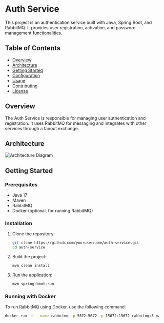 # Auth Service

This project is an authentication service built with Java, Spring Boot, and RabbitMQ. It provides user registration, activation, and password management functionalities.

## Table of Contents

- [Overview](#overview)
- [Architecture](#architecture)
- [Getting Started](#getting-started)
- [Configuration](#configuration)
- [Usage](#usage)
- [Contributing](#contributing)
- [License](#license)

## Overview

The Auth Service is responsible for managing user authentication and registration. It uses RabbitMQ for messaging and integrates with other services through a fanout exchange.

## Architecture

![Architecture Diagram](path/to/your/architecture-image.png)

## Getting Started

### Prerequisites

- Java 17
- Maven
- RabbitMQ
- Docker (optional, for running RabbitMQ)

### Installation

1. Clone the repository:
    ```sh
    git clone https://github.com/yourusername/auth-service.git
    cd auth-service
    ```

2. Build the project:
    ```sh
    mvn clean install
    ```

3. Run the application:
    ```sh
    mvn spring-boot:run
    ```

### Running with Docker

To run RabbitMQ using Docker, use the following command:
```sh
docker run -d --name rabbitmq -p 5672:5672 -p 15672:15672 rabbitmq:3-management